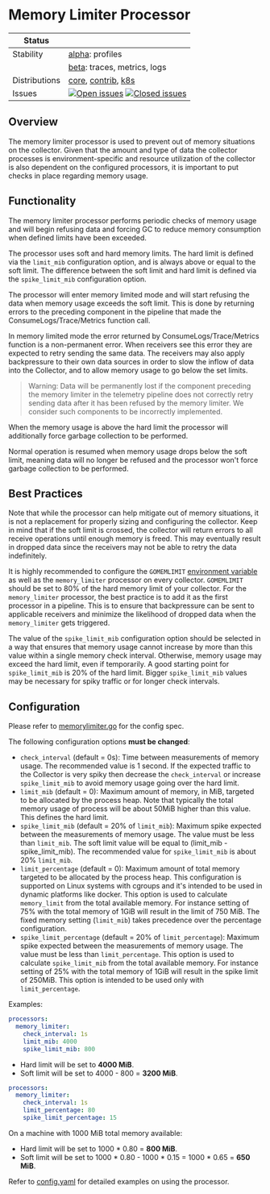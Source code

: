 # Memory Limiter Processor

<!-- status autogenerated section -->
| Status        |           |
| ------------- |-----------|
| Stability     | [alpha]: profiles   |
|               | [beta]: traces, metrics, logs   |
| Distributions | [core], [contrib], [k8s] |
| Issues        | [![Open issues](https://img.shields.io/github/issues-search/open-telemetry/opentelemetry-collector?query=is%3Aissue%20is%3Aopen%20label%3Aprocessor%2Fmemorylimiter%20&label=open&color=orange&logo=opentelemetry)](https://github.com/open-telemetry/opentelemetry-collector/issues?q=is%3Aopen+is%3Aissue+label%3Aprocessor%2Fmemorylimiter) [![Closed issues](https://img.shields.io/github/issues-search/open-telemetry/opentelemetry-collector?query=is%3Aissue%20is%3Aclosed%20label%3Aprocessor%2Fmemorylimiter%20&label=closed&color=blue&logo=opentelemetry)](https://github.com/open-telemetry/opentelemetry-collector/issues?q=is%3Aclosed+is%3Aissue+label%3Aprocessor%2Fmemorylimiter) |

[alpha]: https://github.com/open-telemetry/opentelemetry-collector/blob/main/docs/component-stability.md#alpha
[beta]: https://github.com/open-telemetry/opentelemetry-collector/blob/main/docs/component-stability.md#beta
[core]: https://github.com/open-telemetry/opentelemetry-collector-releases/tree/main/distributions/otelcol
[contrib]: https://github.com/open-telemetry/opentelemetry-collector-releases/tree/main/distributions/otelcol-contrib
[k8s]: https://github.com/open-telemetry/opentelemetry-collector-releases/tree/main/distributions/otelcol-k8s
<!-- end autogenerated section -->

## Overview

The memory limiter processor is used to prevent out of memory situations on
the collector. Given that the amount and type of data the collector processes is
environment-specific and resource utilization of the collector is also dependent
on the configured processors, it is important to put checks in place regarding
memory usage.

## Functionality

The memory limiter processor performs periodic checks of memory
usage and will begin refusing data and forcing GC to reduce
memory consumption when defined limits have been exceeded.

The processor uses soft and hard memory limits. The hard limit is defined via the
`limit_mib` configuration option, and is always above or equal
to the soft limit. The difference between the soft limit and hard limit is defined via
the `spike_limit_mib` configuration option.

The processor will enter memory limited mode and will start refusing the data when
memory usage exceeds the soft limit. This is done by returning errors to the preceding component
in the pipeline that made the ConsumeLogs/Trace/Metrics function call.

In memory limited mode the error returned by ConsumeLogs/Trace/Metrics function is a
non-permanent error. When receivers see this error they are expected to retry sending
the same data. The receivers may also apply backpressure to their own data sources
in order to slow the inflow of data into the Collector, and to allow memory usage
to go below the set limits.

> Warning: Data will be permanently lost if the component preceding the memory limiter
> in the telemetry pipeline does not correctly retry sending data after it has
> been refused by the memory limiter.
> We consider such components to be incorrectly implemented.

When the memory usage is above the hard limit the processor will additionally
force garbage collection to be performed.

Normal operation is resumed when memory usage drops below the soft limit, meaning data
will no longer be refused and the processor won't force garbage collection to
be performed.

## Best Practices

Note that while the processor can help mitigate out of memory situations,
it is not a replacement for properly sizing and configuring the
collector. Keep in mind that if the soft limit is crossed, the collector will
return errors to all receive operations until enough memory is freed. This may
eventually result in dropped data since the receivers may not be able to
retry the data indefinitely.

It is highly recommended to configure the `GOMEMLIMIT`
[environment variable](https://pkg.go.dev/runtime#hdr-Environment_Variables) as well
as the `memory_limiter` processor on every collector. `GOMEMLIMIT` should be set to
80% of the hard memory limit of your collector. For the `memory_limiter` processor, the
best practice is to add it as the first processor in a pipeline. This is to ensure that backpressure
can be sent to applicable receivers and minimize the likelihood of dropped data when the
`memory_limiter` gets triggered.

The value of the `spike_limit_mib` configuration option should be selected in a way
that ensures that memory usage cannot increase by more than this value within a single
memory check interval. Otherwise, memory usage may exceed the hard limit, even if temporarily.
A good starting point for `spike_limit_mib` is 20% of the hard limit. Bigger
`spike_limit_mib` values may be necessary for spiky traffic or for longer check intervals.


## Configuration

Please refer to [memorylimiter.go](../../internal/memorylimiter/memorylimiter.go) for the config spec.

The following configuration options **must be changed**:
- `check_interval` (default = 0s): Time between measurements of memory
usage. The recommended value is 1 second.
If the expected traffic to the Collector is very spiky then decrease the `check_interval`
or increase `spike_limit_mib` to avoid memory usage going over the hard limit.
- `limit_mib` (default = 0): Maximum amount of memory, in MiB, targeted to be
allocated by the process heap. Note that typically the total memory usage of
process will be about 50MiB higher than this value.  This defines the hard limit.
- `spike_limit_mib` (default = 20% of `limit_mib`): Maximum spike expected between the
measurements of memory usage. The value must be less than `limit_mib`. The soft limit
value will be equal to (limit_mib - spike_limit_mib).
The recommended value for `spike_limit_mib` is about 20% `limit_mib`.
- `limit_percentage` (default = 0): Maximum amount of total memory targeted to be
allocated by the process heap. This configuration is supported on Linux systems with cgroups
and it's intended to be used in dynamic platforms like docker.
This option is used to calculate `memory_limit` from the total available memory.
For instance setting of 75% with the total memory of 1GiB will result in the limit of 750 MiB.
The fixed memory setting (`limit_mib`) takes precedence
over the percentage configuration.
- `spike_limit_percentage` (default = 20% of `limit_percentage`): Maximum spike expected between the
measurements of memory usage. The value must be less than `limit_percentage`.
This option is used to calculate `spike_limit_mib` from the total available memory.
For instance setting of 25% with the total memory of 1GiB will result in the spike limit of 250MiB.
This option is intended to be used only with `limit_percentage`.

Examples:

```yaml
processors:
  memory_limiter:
    check_interval: 1s
    limit_mib: 4000
    spike_limit_mib: 800
```

- Hard limit will be set to **4000 MiB**.
- Soft limit will be set to 4000 - 800 = **3200 MiB**.

```yaml
processors:
  memory_limiter:
    check_interval: 1s
    limit_percentage: 80
    spike_limit_percentage: 15
```

On a machine with 1000 MiB total memory available:

- Hard limit will be set to 1000 * 0.80 = **800 MiB**.
- Soft limit will be set to 1000 * 0.80 - 1000 * 0.15 = 1000 * 0.65 = **650 MiB**.

Refer to [config.yaml](../../internal/memorylimiter/testdata/config.yaml) for detailed
examples on using the processor.
